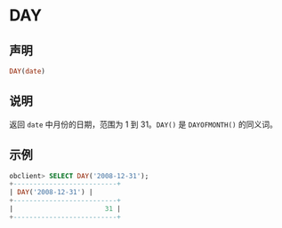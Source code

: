 # DAY

## 声明

```sql
DAY(date)
```

## 说明

返回 `date` 中月份的日期，范围为 1 到 31。`DAY()` 是 `DAYOFMONTH()` 的同义词。

## 示例

```sql
obclient> SELECT DAY('2008-12-31');
+--------------------------+
| DAY('2008-12-31') |
+--------------------------+
|                       31 |
+--------------------------+
```
